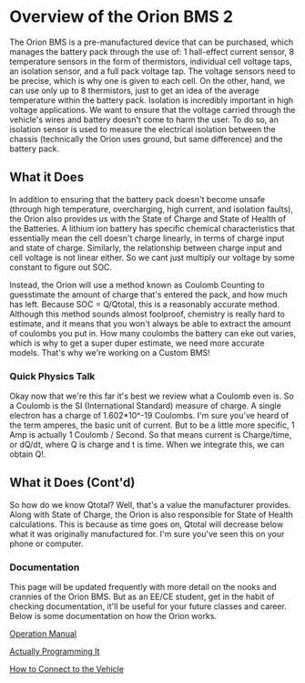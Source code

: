 # Overview of the Orion BMS 2
The Orion BMS is a pre-manufactured device that can be purchased, which manages the battery pack through the use of: 1 hall-effect current sensor, 8 temperature sensors in the form of thermistors, individual cell voltage taps, an isolation sensor, and a full pack voltage tap. The voltage sensors need to be precise, which is why one is given to each cell. On the other, hand, we can use only up to 8 thermistors, just to get an idea of the average temperature within the battery pack. Isolation is incredibly important in high voltage applications. We want to ensure that the voltage carried through the vehicle's wires and battery doesn't come to harm the user. To do so, an isolation sensor is used to measure the electrical isolation between the chassis (technically the Orion uses ground, but same difference) and the battery pack. 

## What it Does
In addition to ensuring that the battery pack doesn't become unsafe (through high temperature, overcharging, high current, and isolation faults), the Orion also provides us with the State of Charge and State of Health of the Batteries. A lithium ion battery has specific chemical characteristics that essentially mean the cell doesn't charge linearly, in terms of charge input and state of charge. Similarly, the relationship between charge input and cell voltage is not linear either. So we cant just multiply our voltage by some constant to figure out SOC. 

Instead, the Orion will use a method known as Coulomb Counting to guesstimate the amount of charge that's entered the pack, and how much has left. Because SOC = Q/Qtotal, this is a reasonably accurate method. Although this method sounds almost foolproof, chemistry is really hard to estimate, and it means that you won't always be able to extract the amount of coulombs you put in. How many coulombs the battery can eke out varies, which is why to get a super duper estimate, we need more accurate models. That's why we're working on a Custom BMS!

### Quick Physics Talk
Okay now that we're this far it's best we review what a Coulomb even is. So a Coulomb is the SI (International Standard) measure of charge. A single electron has a charge of 1.602*10^-19 Coulombs. I'm sure you've heard of the term amperes, the basic unit of current. But to be a little more specific, 1 Amp is actually 1 Coulomb / Second. So that means current is Charge/time, or dQ/dt, where Q is charge and t is time. When we integrate this, we can obtain Q!. 

## What it Does (Cont'd)
So how do we know Qtotal? Well, that's a value the manufacturer provides. Along with State of Charge, the Orion is also responsible for State of Health calculations. This is because as time goes on, Qtotal will decrease below what it was originally manufactured for. I'm sure you've seen this on your phone or computer. 

### Documentation
This page will be updated frequently with more detail on the nooks and crannies of the Orion BMS. But as an EE/CE student, get in the habit of checking documentation, it'll be useful for your future classes and career. Below is some documentation on how the Orion works.

[Operation Manual](https://www.orionbms.com/manuals/pdf/orionbms2_operational_manual.pdf)

[Actually Programming It](https://www.orionbms.com/manuals/utility_o2/)

[How to Connect to the Vehicle](https://www.orionbms.com/manuals/pdf/orionbms2_wiring_manual.pdf)
